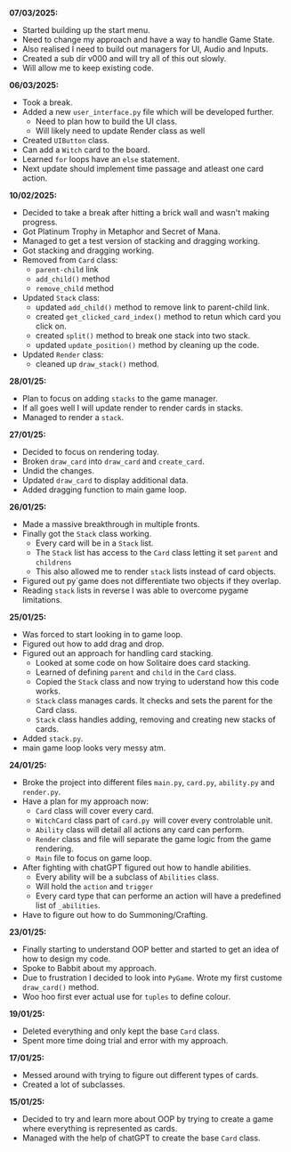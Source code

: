 **07/03/2025:**
* Started building up the start menu.
* Need to change my approach and have a way to handle Game State.
* Also realised I need to build out managers for UI, Audio and Inputs.
* Created a sub dir v000 and will try all of this out slowly.
* Will allow me to keep existing code.

**06/03/2025:**
* Took a break.
* Added a new `user_interface.py` file which will be developed further.
    * Need to plan how to build the UI class.
    * Will likely need to update Render class as well
* Created `UIButton` class.
* Can add a `Witch` card to the board.
* Learned `for` loops have an `else` statement.
* Next update should implement time passage and atleast one card action.

**10/02/2025:**
* Decided to take a break after hitting a brick wall and wasn't making progress.
* Got Platinum Trophy in Metaphor and Secret of Mana.
* Managed to get a test version of stacking and dragging working.
* Got stacking and dragging working.
* Removed from `Card` class:
    * `parent-child` link
    * `add_child()` method
    * `remove_child` method
* Updated `Stack` class:
    * updated `add_child()` method to remove link to parent-child link.
    * created `get_clicked_card_index()` method to retun which card you click on.
    * created `split()` method to break one stack into two stack.
    * updated `update_position()` method by cleaning up the code.
* Updated `Render` class:
    * cleaned up `draw_stack()` method.

**28/01/25:**

* Plan to focus on adding `stacks` to the game manager.
* If all goes well I will update render to render cards in stacks.
* Managed to render a `stack`.

**27/01/25:**

* Decided to focus on rendering today.
* Broken `draw_card` into `draw_card` and `create_card`.
* Undid the changes.
* Updated `draw_card` to display additional data.
* Added dragging function to main game loop.

**26/01/25:**

* Made a massive breakthrough in multiple fronts.
* Finally got the `Stack` class working.
    * Every card will be in a `Stack` list.
    * The `Stack` list has access to the `Card` class letting it set `parent` and `childrens`
    * This also allowed me to render `stack` lists instead of card objects.
* Figured out py`game does not differentiate two objects if they overlap.
* Reading `stack` lists in reverse I was able to overcome pygame limitations.

**25/01/25:**

* Was forced to start looking in to game loop.
* Figured out how to add drag and drop.
* Figured out an approach for handling card stacking.
    * Looked at some code on how Solitaire does card stacking.
    * Learned of defining `parent` and `child` in the `Card` class.
    * Copied the `Stack` class and now trying to uderstand how this code works.
    * `Stack` class manages cards. It checks and sets the parent for the Card class.
    * `Stack` class handles adding, removing and creating new stacks of cards.
* Added `stack.py`.
* main game loop looks very messy atm.

**24/01/25:**

* Broke the project into different files `main.py`, `card.py`, `ability.py` and `render.py`.
* Have a plan for my approach now:
    * `Card` class will cover every card.
    * `WitchCard` class  part of `card.py `will cover every controlable unit.
    * `Ability` class will detail all actions any card can perform.
    * `Render` class and file will separate the game logic from the game rendering.
    * `Main` file to focus on game loop.
* After fighting with chatGPT figured out how to handle abilities.
    * Every ability will be a subclass of `Abilities` class.
    * Will hold the `action` and `trigger`
    * Every card type that can performe an action will have a predefined list of `_abilities`.
* Have to figure out how to do Summoning/Crafting.

**23/01/25:**

* Finally starting to understand OOP better and started to get an idea of how to design my code.
* Spoke to Babbit about my approach.
* Due to frustration I decided to look into `PyGame`. Wrote my first custome `draw_card()` method.
* Woo hoo first ever actual use for `tuples` to define colour.

**19/01/25:**

* Deleted everything and only kept the base `Card` class.
* Spent more time doing trial and error with my approach.

**17/01/25:**

* Messed around with trying to figure out different types of cards.
* Created a lot of subclasses.

**15/01/25:**

* Decided to try and learn more about OOP by trying to create a game where everything is represented as cards.
* Managed with the help of chatGPT to create the base `Card` class.